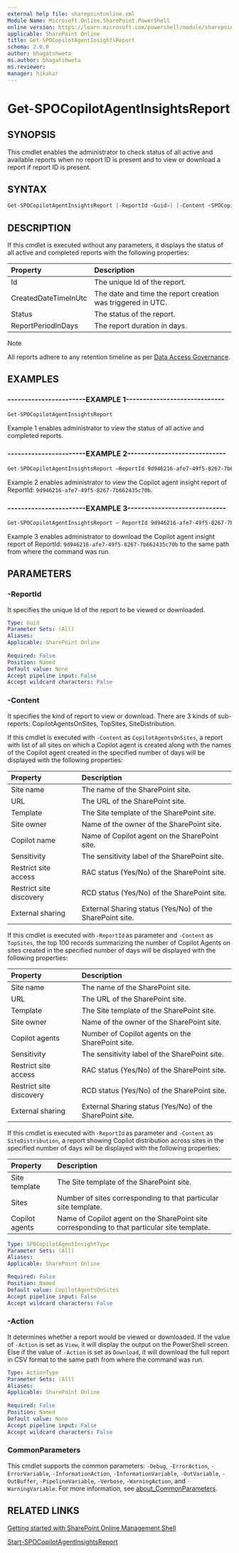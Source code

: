 ```yaml
---
external help file: sharepointonline.xml
Module Name: Microsoft.Online.SharePoint.PowerShell
online version: https://learn.microsoft.com/powershell/module/sharepoint-online/get-spocopilotagentinsightsreport
applicable: SharePoint Online
title: Get-SPOCopilotAgentInsightsReport
schema: 2.0.0
author: bhagatshweta
ms.author: bhagatshweta
ms.reviewer:
manager: hikakar
---
```


# Get-SPOCopilotAgentInsightsReport

## SYNOPSIS

This cmdlet enables the administrator to check status of all active and available reports when no report ID is present and to view or download a report if report ID is present.

## SYNTAX

```powershell
Get-SPOCopilotAgentInsightsReport [-ReportId <Guid>] [-Content <SPOCopilotAgentInsightType>] [-Action <ActionType>]
```

## DESCRIPTION

If this cmdlet is executed without any parameters, it displays the status of all active and completed reports with the following properties:

| Property             | Description                                                 |
|:---------------------|:------------------------------------------------------------|
| Id                   | The unique Id of the report.                                |
| CreatedDateTimeInUtc | The date and time the report creation was triggered in UTC. |
| Status               | The status of the report.                                   |
| ReportPeriodInDays   | The report duration in days.                                |

> [!NOTE]
> All reports adhere to any retention timeline as per [Data Access Governance](/sharepoint/data-access-governance-reports).

## EXAMPLES

### -----------------------EXAMPLE 1-----------------------------

```powershell
Get-SPOCopilotAgentInsightsReport
```

Example 1 enables administrator to view the status of all active and completed reports.

### -----------------------EXAMPLE 2-----------------------------

```powershell
Get-SPOCopilotAgentInsightsReport –ReportId 9d946216-afe7-49f5-8267-7b662435c70b
```

Example 2 enables administrator to view the Copilot agent insight report of ReportId: `9d946216-afe7-49f5-8267-7b662435c70b`.

### -----------------------EXAMPLE 3-----------------------------

```powershell
Get-SPOCopilotAgentInsightsReport – ReportId 9d946216-afe7-49f5-8267-7b662435c70b -Action Download
```

Example 3 enables administrator to download the Copilot agent insight report of ReportId: `9d946216-afe7-49f5-8267-7b662435c70b` to the same path from where the command was run.

## PARAMETERS

### -ReportId

It specifies the unique Id of the report to be viewed or downloaded.

```yaml
Type: Guid
Parameter Sets: (All)
Aliases:
Applicable: SharePoint Online
 
Required: False
Position: Named
Default value: None
Accept pipeline input: False
Accept wildcard characters: False
```

### -Content

It specifies the kind of report to view or download. There are 3 kinds of sub-reports: CopilotAgentsOnSites, TopSites, SiteDistribution.

If this cmdlet is executed with `-Content` as `CopilotAgentsOnSites`, a report with list of all sites on which a Copilot agent is created along with the names of the Copilot agent created in the specified number of days will be displayed with the following properties:

| Property                | Description                                              |
|:------------------------|:---------------------------------------------------------|
| Site name               | The name of the SharePoint site.                         |
| URL                     | The URL of the SharePoint site.                          |
| Template                | The Site template of the SharePoint site.                |
| Site owner              | Name of the owner of the SharePoint site.                |
| Copilot name            | Name of Copilot agent on the SharePoint site.            |
| Sensitivity             | The sensitivity label of the SharePoint site.            |
| Restrict site access    | RAC status (Yes/No) of the SharePoint site.              |
| Restrict site discovery | RCD status (Yes/No) of the SharePoint site.              |
| External sharing        | External Sharing status (Yes/No) of the SharePoint site. |

If this cmdlet is executed with `-ReportId` as parameter and `-Content` as `TopSites`, the top 100 records summarizing the number of Copilot Agents on sites created in the specified number of days will be displayed with the following properties:

| Property                | Description                                              |
|:------------------------|:---------------------------------------------------------|
| Site name               | The name of the SharePoint site.                         |
| URL                     | The URL of the SharePoint site.                          |
| Template                | The Site template of the SharePoint site.                |
| Site owner              | Name of the owner of the SharePoint site.                |
| Copilot agents          | Number of Copilot agents on the SharePoint site.         |
| Sensitivity             | The sensitivity label of the SharePoint site.            |
| Restrict site access    | RAC status (Yes/No) of the SharePoint site.              |
| Restrict site discovery | RCD status (Yes/No) of the SharePoint site.              |
| External sharing        | External Sharing status (Yes/No) of the SharePoint site. |

If this cmdlet is executed with `-ReportId` as parameter and `-Content` as `SiteDistribution`, a report showing Copilot distribution across sites in the specified number of days will be displayed with the following properties:

| Property       | Description                                                                                  |
|:---------------|:---------------------------------------------------------------------------------------------|
| Site template  | The Site template of the SharePoint site.                                                    |
| Sites          | Number of sites corresponding to that particular site template.                              |
| Copilot agents | Name of Copilot agent on the SharePoint site corresponding to that particular site template. |

```yaml
Type: SPOCopilotAgentInsightType
Parameter Sets: (All)
Aliases:
Applicable: SharePoint Online

Required: False
Position: Named 
Default value: CopilotAgentsOnSites
Accept pipeline input: False
Accept wildcard characters: False
```

### -Action

It determines whether a report would be viewed or downloaded. If the value of `-Action` is set as `View`, it will display the output on the PowerShell screen. Else if the value of `-Action` is set as `Download`, it will download the full report in CSV format to the same path from where the command was run.

```yaml
Type: ActionType
Parameter Sets: (All)
Aliases:
Applicable: SharePoint Online
 
Required: False
Position: Named
Default value: None
Accept pipeline input: False
Accept wildcard characters: False
```

### CommonParameters

This cmdlet supports the common parameters: `-Debug`, `-ErrorAction`, `-ErrorVariable`, `-InformationAction`, `-InformationVariable`, `-OutVariable`, `-OutBuffer`, `-PipelineVariable`, `-Verbose`, `-WarningAction`, and `-WarningVariable`. For more information, see [about_CommonParameters](https://go.microsoft.com/fwlink/?LinkID=113216).

## RELATED LINKS

[Getting started with SharePoint Online Management Shell](/powershell/sharepoint/sharepoint-online/connect-sharepoint-online)

[Start-SPOCopilotAgentInsightsReport](./Start-SPOCopilotAgentInsightsReport.md)